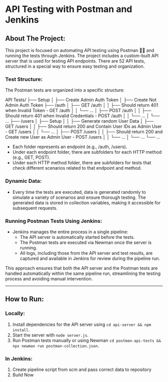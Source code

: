 # API Testing with Postman and Jenkins

## About The Project:
This project is focused on automating API testing using Postman 👩‍🚀 and running the tests through Jenkins. The project includes a custom-built API server that is used for testing API endpoints. There are 52 API tests, structured in a special way to ensure easy testing and organization.

### Test Structure:
The Postman tests are organized into a specific structure:

API Tests/
├── Setup
│   ├── Create Admin Auth Token
│   ├── Create Not Admin Auth Token
├── /auth
│   ├── GET /auth
│   │   ├── Should return 401 when Invalid Token - GET /auth
│   │   └── ...
│   ├── POST /auth
│   │   ├── Should return 401 when Invalid Credentials - POST /auth
│   │   └── ...
│   └── ...
├── /users
│   ├── Setup
│   │   ├── Generate random User Data
│   ├── GET /users
│   │   ├── Should return 200 and Contain User IDs as Admin User - GET /users
│   │   └── ...
│   ├── POST /users
│   │   ├── Should return 200 and Create new User as Admin User - POST /users
│   │   └── ...
│   └── ...
└── ...

- Each folder represents an endpoint (e.g., /auth, /users).
- Under each endpoint folder, there are subfolders for each HTTP method (e.g., GET, POST).
- Under each HTTP method folder, there are subfolders for tests that check different scenarios related to that endpoint and method.

### Dynamic Data:
- Every time the tests are executed, data is generated randomly to simulate a variety of scenarios and ensure thorough testing. The generated data is stored in collection variables, making it accessible for subsequent requests.

### Running Postman Tests Using Jenkins:
- Jenkins manages the entire process in a single pipeline:
     - The API server is automatically started before the tests.
     - The Postman tests are executed via Newman once the server is running.
     - All logs, including those from the API server and test results, are captured and available in Jenkins for review during the pipeline run.

This approach ensures that both the API server and the Postman tests are handled automatically within the same pipeline run, streamlining the testing process and avoiding manual intervention.

---

## How to Run:
### Locally:
1. Install dependencies for the API server using `cd api-server && npm install`.
2. Start the server with `node server.js`.
3. Run Postman tests manually or using Newman `cd postman-api-tests && npx newman run postman-collection.json`.

### In Jenkins:
1. Create pipeline script from scm and pass correct data to repository
2. Build Now
